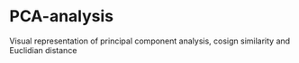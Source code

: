 # PCA-analysis
Visual representation of principal component analysis, cosign similarity and Euclidian distance 
